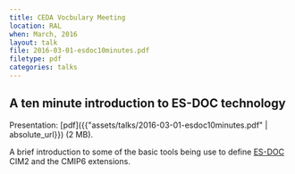 ```yaml
---
title: CEDA Vocbulary Meeting
location: RAL
when: March, 2016
layout: talk
file: 2016-03-01-esdoc10minutes.pdf
filetype: pdf
categories: talks
---
```


A ten minute introduction to ES-DOC technology
----------------------------------------------

Presentation: [pdf]({{"assets/talks/2016-03-01-esdoc10minutes.pdf" | absolute_url}}) (2 MB).

A brief introduction to some of the basic tools being use to define [ES-DOC](/projects/metafor) CIM2 and the CMIP6 extensions.
